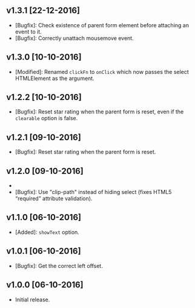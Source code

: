 ## v1.3.1 [22-12-2016]

- [Bugfix]: Check existence of parent form element before attaching an event to it.
- [Bugfix]: Correctly unattach mousemove event.

## v1.3.0 [10-10-2016]

- [Modified]: Renamed `clickFn` to `onClick` which now passes the select HTMLElement as the argument.

## v1.2.2 [10-10-2016]

- [Bugfix]: Reset star rating when the parent form is reset, even if the `clearable` option is false.

## v1.2.1 [09-10-2016]

- [Bugfix]: Reset star rating when the parent form is reset.

## v1.2.0 [09-10-2016]

- [Feature]: Zero-dependencies.
- [Bugfix]: Use "clip-path" instead of hiding select (fixes HTML5 “required” attribute validation).

## v1.1.0 [06-10-2016]

- [Added]: `showText` option.

## v1.0.1 [06-10-2016]

- [Bugfix]: Get the correct left offset.

## v1.0.0 [06-10-2016]

- Initial release.
